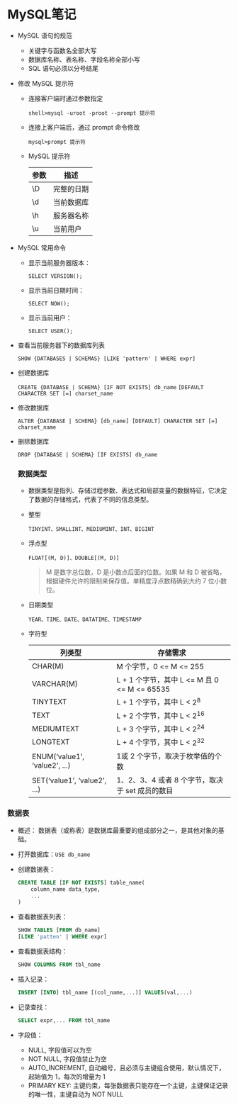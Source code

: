 # MySQL笔记

* MySQL 语句的规范
  + 关键字与函数名全部大写
  + 数据库名称、表名称、字段名称全部小写
  + SQL 语句必须以分号结尾

* 修改 MySQL 提示符

  + 连接客户端时通过参数指定

    `shell>mysql -uroot -proot --prompt 提示符`

  + 连接上客户端后，通过 prompt 命令修改

    `mysql>prompt 提示符`

  + MySQL 提示符

    | 参数 | 描述       |
    | ---- | ---------- |
    | \D   | 完整的日期 |
    | \d   | 当前数据库 |
    | \h   | 服务器名称 |
    | \u   | 当前用户   |

* MySQL 常用命令

  + 显示当前服务器版本：

    `SELECT VERSION();`

  + 显示当前日期时间：

    `SELECT NOW();`

  + 显示当前用户：

    `SELECT USER();`

* 查看当前服务器下的数据库列表

  `SHOW {DATABASES | SCHEMAS} [LIKE 'pattern' | WHERE expr]`

* 创建数据库

  `CREATE {DATABASE | SCHEMA} [IF NOT EXISTS] db_name`
  `[DEFAULT CHARACTER SET [=] charset_name`

* 修改数据库

  `ALTER {DATABASE | SCHEMA} [db_name] [DEFAULT] CHARACTER SET [=] charset_name`

* 删除数据库

  `DROP {DATABASE | SCHEMA} [IF EXISTS] db_name`

  ### 数据类型

  * 数据类型是指列、存储过程参数、表达式和局部变量的数据特征，它决定了数据的存储格式，代表了不同的信息类型。

  * 整型

    `TINYINT、SMALLINT、MEDIUMINT、INT、BIGINT`

  * 浮点型

    `FLOAT[(M, D)]、DOUBLE[(M, D)]`

    > M 是数字总位数，D 是小数点后面的位数。如果 M 和 D 被省略，根据硬件允许的限制来保存值。单精度浮点数精确到大约 7 位小数位。

  * 日期类型

    `YEAR、TIME、DATE、DATATIME、TIMESTAMP`

  * 字符型

    | 列类型                        | 存储需求                                        |
    | ----------------------------- | ----------------------------------------------- |
    | CHAR(M)                       | M 个字节，0 <= M <= 255                         |
    | VARCHAR(M)                    | L + 1 个字节，其中 L <= M 且 0 <= M <= 65535    |
    | TINYTEXT                      | L + 1 个字节，其中 L < $2^8$                    |
    | TEXT                          | L + 2 个字节，其中 L < $2^16$                   |
    | MEDIUMTEXT                    | L + 3 个字节，其中 L < $2^24$                   |
    | LONGTEXT                      | L + 4 个字节，其中 L < $2^32$                   |
    | ENUM(‘value1’, ‘value2’, ...) | 1或 2 个字节，取决于枚举值的个数                |
    | SET(‘value1’, ‘value2’, ...)  | 1、2、3、4 或者 8 个字节，取决于 set 成员的数目 |

### 数据表

* 概述： 数据表（或称表）是数据库最重要的组成部分之一，是其他对象的基础。

* 打开数据库：`USE db_name`

* 创建数据表：

  ```sql
  CREATE TABLE [IF NOT EXISTS] table_name(
      column_name data_type,
      ...
  )
  ```

* 查看数据表列表：

  ```sql
  SHOW TABLES [FROM db_name]
  [LIKE 'patten' | WHERE expr]
  ```

* 查看数据表结构：

  ```sql
  SHOW COLUMNS FROM tbl_name
  ```

* 插入记录：

  ```sql
  INSERT [INTO] tbl_name [(col_name,...)] VALUES(val,...)
  ```

* 记录查找：

  ```sql
  SELECT expr,... FROM tbl_name
  ```

* 字段值：

  + NULL, 字段值可以为空
  + NOT NULL, 字段值禁止为空
  + AUTO_INCREMENT, 自动编号，且必须与主键组合使用，默认情况下，起始值为 1，每次的增量为 1
  + PRIMARY KEY: 主键约束，每张数据表只能存在一个主键，主键保证记录的唯一性，主键自动为 NOT NULL